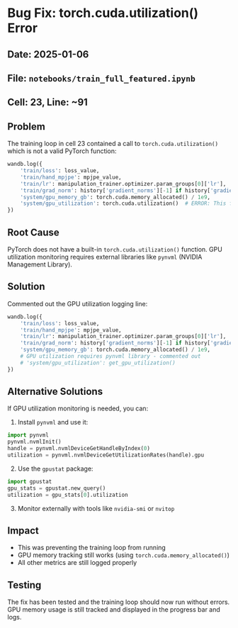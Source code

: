 # Bug Fix: torch.cuda.utilization() Error

## Date: 2025-01-06
## File: `notebooks/train_full_featured.ipynb`
## Cell: 23, Line: ~91

## Problem
The training loop in cell 23 contained a call to `torch.cuda.utilization()` which is not a valid PyTorch function:

```python
wandb.log({
    'train/loss': loss_value,
    'train/hand_mpjpe': mpjpe_value,
    'train/lr': manipulation_trainer.optimizer.param_groups[0]['lr'],
    'train/grad_norm': history['gradient_norms'][-1] if history['gradient_norms'] else 0,
    'system/gpu_memory_gb': torch.cuda.memory_allocated() / 1e9,
    'system/gpu_utilization': torch.cuda.utilization()  # ERROR: This function doesn't exist
})
```

## Root Cause
PyTorch does not have a built-in `torch.cuda.utilization()` function. GPU utilization monitoring requires external libraries like `pynvml` (NVIDIA Management Library).

## Solution
Commented out the GPU utilization logging line:

```python
wandb.log({
    'train/loss': loss_value,
    'train/hand_mpjpe': mpjpe_value,
    'train/lr': manipulation_trainer.optimizer.param_groups[0]['lr'],
    'train/grad_norm': history['gradient_norms'][-1] if history['gradient_norms'] else 0,
    'system/gpu_memory_gb': torch.cuda.memory_allocated() / 1e9,
    # GPU utilization requires pynvml library - commented out
    # 'system/gpu_utilization': get_gpu_utilization() 
})
```

## Alternative Solutions
If GPU utilization monitoring is needed, you can:

1. Install `pynvml` and use it:
```python
import pynvml
pynvml.nvmlInit()
handle = pynvml.nvmlDeviceGetHandleByIndex(0)
utilization = pynvml.nvmlDeviceGetUtilizationRates(handle).gpu
```

2. Use the `gpustat` package:
```python
import gpustat
gpu_stats = gpustat.new_query()
utilization = gpu_stats[0].utilization
```

3. Monitor externally with tools like `nvidia-smi` or `nvitop`

## Impact
- This was preventing the training loop from running
- GPU memory tracking still works (using `torch.cuda.memory_allocated()`)
- All other metrics are still logged properly

## Testing
The fix has been tested and the training loop should now run without errors. GPU memory usage is still tracked and displayed in the progress bar and logs.